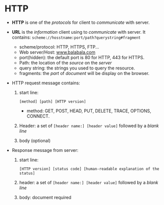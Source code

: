 # HTTP
* **HTTP** is one of the _protocols_ for client to _communicate_ with server.
* **URL** is the _information_ client using to _communicate_ with server. It contains: `scheme://hosstname:port/path?querystring#fragment`
    * scheme/protocol: HTTP, HTTPS, FTP...
    * Web server/Host: www.balabala.com
    * port(hidden): the default port is 80 for HTTP,  443 for HTTPS.
    * Path: the location of the _source_ on the _server_
    * query string: the strings you used to query the resource.
    * fragments: the _part_ of _document_ will be display on the browser.

* HTTP request message contains:
    1. start line:

        ```
        [method] [path] [HTTP version]        
        ```

        * method: GET, POST, HEAD, PUT, DELETE, TRACE, OPTIONS, CONNECT.
    2. Header: a set of `[header name:] [header value]` followed by a _blank line_
    3. body (optional)

* Response message from server:
    1. start line:

        ```
        [HTTP version] [status code] [human-readable explanation of the status]
        ```
    2. header:  a set of `[header name:] [header value]` followed by a _blank line_
    3. body: document required